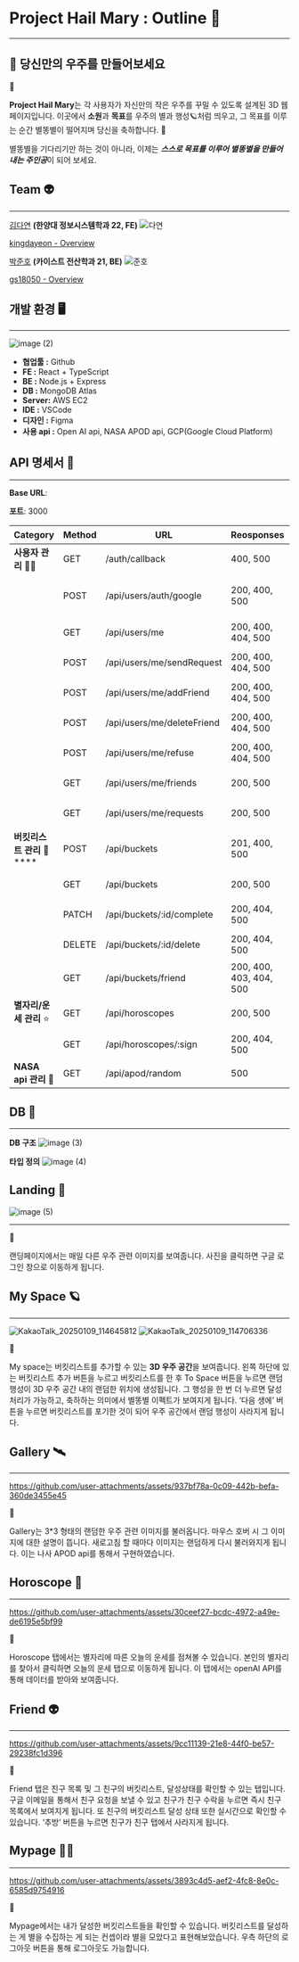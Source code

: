 # Project Hail Mary : Outline 🌌

---

## 🌠 당신만의 우주를 만들어보세요

<aside>
👾

**Project Hail Mary**는 각 사용자가 자신만의 작은 우주를 꾸밀 수 있도록 설계된 3D 웹페이지입니다.
이곳에서 **소원**과 **목표**를 우주의 별과 행성🪐처럼 띄우고, 그 목표를 이루는 순간 별똥별이 떨어지며 당신을 축하합니다. 🎉

별똥별을 기다리기만 하는 것이 아니라, 이제는 ***스스로 목표를 이루어 별똥별을 만들어 내는 주인공***이 되어 보세요.

</aside>

## Team 👽

---

[김다연](https://www.notion.so/fe3912cd997140ad885e5c31b11124b3?pvs=21) **(한양대 정보시스템학과 22, FE)**
![다연](https://github.com/user-attachments/assets/cd1bcfae-1cef-45e4-8ca0-78b784fe40db)



[kingdayeon - Overview](https://github.com/kingdayeon)

[박준호](https://www.notion.so/abd6a3ef013e45038b1fafa5f2ca111c?pvs=21) **(카이스트 전산학과 21, BE)**
![준호](https://github.com/user-attachments/assets/1fd8dfe3-3585-4737-aad3-d82d059bc3df)



[gs18050 - Overview](https://github.com/gs18050)

## 개발 환경 🖥️

---

![image (2)](https://github.com/user-attachments/assets/e0e551e6-08a3-4e64-b126-0d46af39a636)


- **협업툴 :** Github
- **FE :** React + TypeScript
- **BE :** Node.js + Express
- **DB :** MongoDB Atlas
- **Server:** AWS EC2
- **IDE :** VSCode
- **디자인 :** Figma
- **사용 api :** Open AI api, NASA APOD api, GCP(Google Cloud Platform)

## API 명세서 📑

---

**Base URL**: 

**포트**: 3000

| Category | Method | URL | Reosponses | **설명** |
| --- | --- | --- | --- | --- |
| **사용자 관리** 👩‍👧 | GET | /auth/callback | 400, 500 | Redirection URI 처리 |
|  | POST | /api/users/auth/google | 200, 400, 500 | Google 로그인 DB 전달 |
|  | GET | /api/users/me | 200, 400, 404, 500 | 현재 사용자 정보 조회 |
|  | POST | /api/users/me/sendRequest | 200, 400, 404, 500 | 친구 요청 전송 |
|  | POST | /api/users/me/addFriend | 200, 400, 404, 500 | 친구 요청 수락 |
|  | POST | /api/users/me/deleteFriend | 200, 400, 404, 500 | 친구 추방(삭제) |
|  | POST | /api/users/me/refuse | 200, 400, 404, 500 | 친구 요청 거절 |
|  | GET | /api/users/me/friends | 200, 500 | 친구 목록 조회 |
|  | GET | /api/users/me/requests | 200, 500 | 친구 요청 조회 |
| **버킷리스트 관리** 💫 **** | POST | /api/buckets | 201, 400, 500 | 새 버킷리스트 생성 |
|  | GET | /api/buckets | 200, 500 | 버킷리스트 조회 |
|  | PATCH | /api/buckets/:id/complete | 200, 404, 500 | 버킷리스트 달성 처리 |
|  | DELETE | /api/buckets/:id/delete | 200, 404, 500 | 버킷리스트 삭제 |
|  | GET | /api/buckets/friend | 200, 400, 403, 404, 500 | 친구 버킷리스트 조회 |
| **별자리/운세 관리** ⭐ | GET | /api/horoscopes | 200, 500 | 별자리 정보 조회 |
|  | GET | /api/horoscopes/:sign | 200, 404, 500 | 오늘의 운세 조회 |
| **NASA api 관리** 🚀 | GET | /api/apod/random | 500 | NASA api 이미지 관리 |

## DB 💽

---

**DB 구조**
![image (3)](https://github.com/user-attachments/assets/c6633e77-a299-4c17-b3ab-ab7c5b83be31)



**타입 정의**
![image (4)](https://github.com/user-attachments/assets/9b8d0ce0-645c-4bca-ad5d-b7c9260329ac)



## Landing 🌌
![image (5)](https://github.com/user-attachments/assets/4bdc4681-a90e-4e0a-b2fd-a7255147c6e3)

---


<aside>
👾

랜딩페이지에서는 매일 다른 우주 관련 이미지를 보여줍니다. 사진을 클릭하면 구글 로그인 창으로 이동하게 됩니다. 

</aside>

## My Space 🪐

---

![KakaoTalk_20250109_114645812](https://github.com/user-attachments/assets/f73f82f3-3748-4480-9d4d-d1ee14e8450d)
![KakaoTalk_20250109_114706336](https://github.com/user-attachments/assets/79c92695-56a1-4464-94b2-bf977731a95f)


<aside>
👾

My space는 버킷리스트를 추가할 수 있는 **3D 우주 공간**을 보여줍니다. 왼쪽 하단에 있는 버킷리스트 추가 버튼을 누르고 버킷리스트를 한 후 To Space 버튼을 누르면 랜덤 행성이 3D 우주 공간 내의 랜덤한 위치에 생성됩니다. 그 행성을 한 번 더 누르면 달성 처리가 가능하고, 축하하는 의미에서 별똥별 이펙트가 보여지게 됩니다. ‘다음 생에’ 버튼을 누르면 버킷리스트를 포기한 것이 되어 우주 공간에서 랜덤 행성이 사라지게 됩니다. 

</aside>

## Gallery 🛰️

---



https://github.com/user-attachments/assets/937bf78a-0c09-442b-befa-360de3455e45



<aside>
👾

Gallery는 3*3 형태의 랜덤한 우주 관련 이미지를 불러옵니다. 마우스 호버 시 그 이미지에 대한 설명이 뜹니다. 새로고침 할 때마다 이미지는 랜덤하게 다시 불러와지게 됩니다. 이는 나사 APOD api를 통해서 구현하였습니다.

</aside>

## Horoscope 🔮

---


https://github.com/user-attachments/assets/30ceef27-bcdc-4972-a49e-de6195e5bf99



<aside>
👾

Horoscope 탭에서는 별자리에 따른 오늘의 운세를 점쳐볼 수 있습니다. 본인의 별자리를 찾아서 클릭하면 오늘의 운세 탭으로 이동하게 됩니다. 이 탭에서는 openAI API를 통해 데이터를 받아와 보여줍니다. 

</aside>

## Friend 👽

---



https://github.com/user-attachments/assets/9cc11139-21e8-44f0-be57-29238fc1d396


<aside>
👾

Friend 탭은 친구 목록 및 그 친구의 버킷리스트, 달성상태를 확인할 수 있는 탭입니다. 구글 이메일을 통해서 친구  요청을 보낼 수 있고 친구가 친구 수락을 누르면 즉시 친구 목록에서 보여지게 됩니다.  또 친구의 버킷리스트 달성 상태 또한 실시간으로 확인할 수 있습니다. ‘추방’ 버튼을 누르면 친구가 친구 탭에서 사라지게 됩니다. 

</aside>

## Mypage 👩‍🚀

---




https://github.com/user-attachments/assets/3893c4d5-aef2-4fc8-8e0c-6585d9754916


<aside>
👾

Mypage에서는 내가 달성한 버킷리스트들을 확인할 수 있습니다. 버킷리스트를 달성하는 게 별을 수집하는 게 되는 컨셉이라 별을 모았다고 표현해보았습니다. 우측 하단의 로그아웃 버튼을 통해 로그아웃도 가능합니다. 

</aside>
